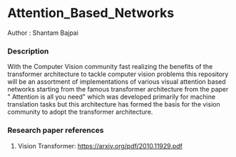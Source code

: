# Attention_Based_Networks
Author : Shantam Bajpai

### Description
With the Computer Vision community fast realizing the benefits of the transformer architecture to tackle computer vision problems this repository will be an assortment of implementations of various visual attention based networks starting from the famous transformer architecture from the paper " Attention is all you need" which was developed primarily for machine translation tasks but this architecture has formed the basis for the vision community to adopt the transformer architecture.

### Research paper references
1. Vision Transformer: https://arxiv.org/pdf/2010.11929.pdf
